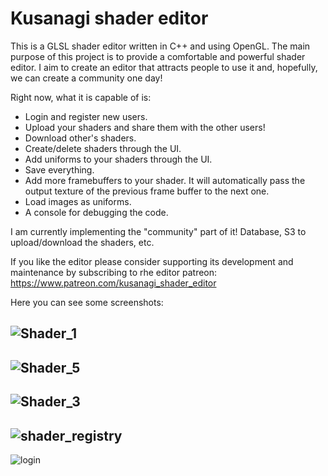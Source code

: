# Kusanagi shader editor

This is a GLSL shader editor written in C++ and using OpenGL. The main purpose of this project is to provide a comfortable and powerful shader editor.
I aim to create an editor that attracts people to use it and, hopefully, we can create a community one day!

Right now, what it is capable of is:

- Login and register new users.
- Upload your shaders and share them with the other users!
- Download other's shaders.
- Create/delete shaders through the UI.
- Add uniforms to your shaders through the UI.
- Save everything.
- Add more framebuffers to your shader. It will automatically pass the output texture of the previous frame buffer to the next one.
- Load images as uniforms.
- A console for debugging the code.

I am currently implementing the "community" part of it! Database, S3 to upload/download the shaders, etc. 

If you like the editor please consider supporting its development and maintenance by subscribing to rhe editor patreon:
https://www.patreon.com/kusanagi_shader_editor

Here you can see some screenshots:

![Shader_1](https://user-images.githubusercontent.com/107591581/173961888-8595a8cc-b134-4a5e-89f5-be8405e5a982.png) 
---
![Shader_5](https://user-images.githubusercontent.com/107591581/173961886-87c0c949-b2f4-4e21-8c81-193863051101.png)
---
![Shader_3](https://user-images.githubusercontent.com/107591581/173961882-305f1b5f-6e71-4c15-b7b6-d2c63bdfe88a.png)
---
![shader_registry](https://user-images.githubusercontent.com/107591581/177884536-99463408-060b-4f11-a0b3-9b1806dee5f5.png)
---
![login](https://user-images.githubusercontent.com/107591581/177884547-2f09f26b-1a9a-42de-a9ac-b5fdff15fd70.png)

